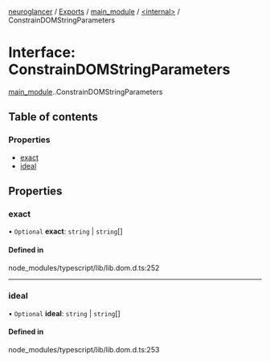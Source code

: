 [neuroglancer](../README.md) / [Exports](../modules.md) / [main\_module](../modules/main_module.md) / [<internal\>](../modules/main_module._internal_.md) / ConstrainDOMStringParameters

# Interface: ConstrainDOMStringParameters

[main_module](../modules/main_module.md).[<internal>](../modules/main_module._internal_.md).ConstrainDOMStringParameters

## Table of contents

### Properties

- [exact](main_module._internal_.ConstrainDOMStringParameters.md#exact)
- [ideal](main_module._internal_.ConstrainDOMStringParameters.md#ideal)

## Properties

### exact

• `Optional` **exact**: `string` \| `string`[]

#### Defined in

node_modules/typescript/lib/lib.dom.d.ts:252

___

### ideal

• `Optional` **ideal**: `string` \| `string`[]

#### Defined in

node_modules/typescript/lib/lib.dom.d.ts:253
